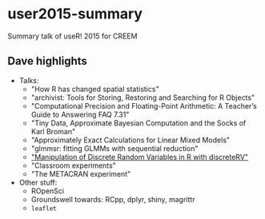 # user2015-summary

Summary talk of useR! 2015 for CREEM

## Dave highlights

  * Talks:
    * "How R has changed spatial statistics"
    * "archivist: Tools for Storing, Restoring and Searching for R Objects"
    * "Computational Precision and Floating-Point Arithmetic: A Teacher’s Guide to Answering FAQ 7.31"
    * "Tiny Data, Approximate Bayesian Computation and the Socks of Karl Broman"
    * "Approximately Exact Calculations for Linear Mixed Models"
    * "glmmsr: fitting GLMMs with sequential reduction"
    * ["Manipulation of Discrete Random Variables in R with discreteRV"](http://journal.r-project.org/archive/2015-1/hare-buja-hofmann.pdf)
    * "Classroom experiments"
    * "The METACRAN experiment"
  * Other stuff:
    * ROpenSci
    * Groundswell towards: RCpp, dplyr, shiny, magrittr
    * `leaflet`


